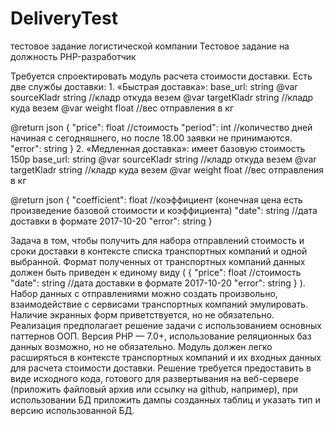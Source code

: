 # DeliveryTest
тестовое задание логистической компании
Тестовое задание
на должность PHP-разработчик

Требуется спроектировать модуль расчета стоимости доставки.
Есть две службы доставки:
    1. «Быстрая доставка»:
base_url: string
@var sourceKladr string //кладр откуда везем
@var targetKladr string //кладр куда везем
@var weight float //вес отправления в кг

@return json
{
	"price": float //стоимость
	"period": int //количество дней начиная с сегодняшнего, но после 18.00 заявки не принимаются.
	"error": string
}
    2. «Медленная доставка»:
имеет базовую стоимость 150р
base_url: string
@var sourceKladr string //кладр откуда везем
@var targetKladr string //кладр куда везем
@var weight float //вес отправления в кг

@return json
{
 	"coefficient": float //коэффициент (конечная цена есть произведение базовой стоимости и коэффициента)
 	"date": string //дата доставки в формате 2017-10-20
 	"error": string
}

Задача в том, чтобы получить для набора отправлений стоимость и сроки доставки в контексте списка транспортных компаний и одной выбранной. Формат полученных от транспортных компаний данных должен быть приведен к единому виду (
{
		"price": float //стоимость
		"date": string //дата доставки в формате 2017-10-20
		"error": string
	}
).
Набор данных с отправлениями можно создать произвольно, взаимодействие с сервисами транспортных компаний эмулировать. Наличие экранных форм приветствуется, но не обязательно. Реализация предполагает решение задачи с использованием основных паттернов ООП. Версия PHP — 7.0+, использование реляционных баз данных возможно, но не обязательно.
Модуль должен легко расширяться в контексте транспортных компаний и их входных данных для расчета стоимости доставки.
Решение требуется предоставить в виде исходного кода, готового для развертывания на веб-сервере (приложить файловый архив или ссылку на github, например), при использовании БД приложить дампы созданных таблиц и указать тип и версию использованной БД.
